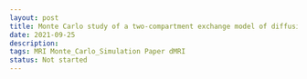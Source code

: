 ```yaml
---
layout: post
title: Monte Carlo study of a two-compartment exchange model of diffusion
date: 2021-09-25
description: 
tags: MRI Monte_Carlo_Simulation Paper dMRI
status: Not started
---
```

